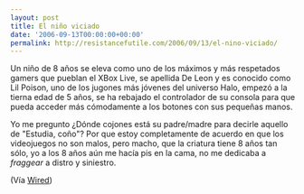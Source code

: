 ```yaml
---
layout: post
title: El niño viciado
date: '2006-09-13T00:00:00+00:00'
permalink: http://resistancefutile.com/2006/09/13/el-nino-viciado/
---
```

<img style="float:right; margin:0 0 10px 10px;" src="http://photos1.blogger.com/blogger2/4553/2422/320/Imagen%204.png" border="0" alt="" />Un niño de 8 años se eleva como uno de los máximos y más respetados gamers que pueblan el XBox Live, se apellida De Leon y es conocido como Lil Poison, uno de los jugones más jóvenes del universo Halo, empezó a la tierna edad de 5 años, se ha rebajado el controlador de su consola para que pueda acceder más cómodamente a los botones con sus pequeñas manos.

Yo me pregunto ¿Dónde cojones está su padre/madre para decirle aquello de "Estudia, coño"? Por que estoy completamente de acuerdo en que los videojuegos no son malos, pero macho, que la criatura tiene 8 años tan sólo, yo a los 8 años aún me hacía pis en la cama, no me dedicaba a <span style="font-style:italic;">fraggear</span> a distro y siniestro.

(Vía <a href="http://www.wired.com/wired/archive/14.09/start.html?pg=5">Wired</a>)
